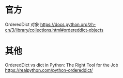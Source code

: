 
# 官方

OrderedDict 对象 https://docs.python.org/zh-cn/3/library/collections.html#ordereddict-objects

# 其他

OrderedDict vs dict in Python: The Right Tool for the Job https://realpython.com/python-ordereddict/
